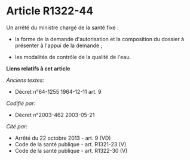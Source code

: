 # Article R1322-44

Un arrêté du ministre chargé de la santé fixe :

- la forme de la demande d'autorisation et la composition du dossier à présenter à l'appui de la demande ;

- les modalités de contrôle de la qualité de l'eau.

**Liens relatifs à cet article**

_Anciens textes_:

  - Décret n°64-1255 1964-12-11 art. 9

_Codifié par_:

  - Décret n°2003-462 2003-05-21

_Cité par_:

  - Arrêté du 22 octobre 2013 - art. 9 (VD)
  - Code de la santé publique - art. R1321-23 (V)
  - Code de la santé publique - art. R1322-30 (V)
